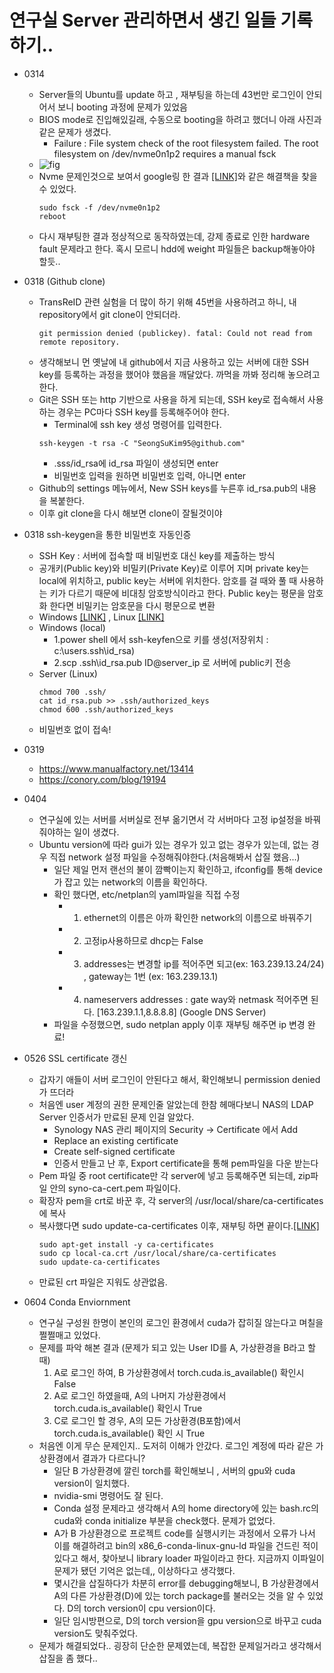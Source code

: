 
# 연구실 Server 관리하면서 생긴 일들 기록하기..

- 0314
    - Server들의 Ubuntu를 update 하고 , 재부팅을 하는데 43번만 로그인이 안되어서 보니 booting 과정에 문제가 있었음 
    - BIOS mode로 진입해있길래, 수동으로 booting을 하려고 했더니 아래 사진과 같은 문제가 생겼다.
        - Failure : File system check of the root filesystem failed. The root filesystem on /dev/nvme0n1p2 requires a manual fsck
    - ![fig](https://user-images.githubusercontent.com/62092317/158155225-207ad40c-1265-4140-88b7-f059c3bf0439.jpg)
    - Nvme 문제인것으로 보여서 google링 한 결과 [[LINK]](https://clay-atlas.com/us/blog/2020/03/19/linux-english-note-root-filesystem-manual-fsck/)와 같은 해결책을 찾을 수 있었다.
        ```console
        sudo fsck -f /dev/nvme0n1p2
        reboot
        ```
    - 다시 재부팅한 결과 정상적으로 동작하였는데, 강제 종료로 인한 hardware fault 문제라고 한다. 혹시 모르니 hdd에 weight 파일들은 backup해놓아야 할듯..

- 0318 (Github clone)
    - TransReID 관련 실험을 더 많이 하기 위해 45번을 사용하려고 하니, 내 repository에서 git clone이 안되더라.
        ```console
        git permission denied (publickey). fatal: Could not read from remote repository.
        ```
    - 생각해보니 먼 옛날에 내 github에서 지금 사용하고 있는 서버에 대한 SSH key를 등록하는 과정을 했어야 했음을 깨달았다. 까먹을 까봐 정리해 놓으려고 한다.
    - Git은 SSH 또는 http 기반으로 사용을 하게 되는데, SSH key로 접속해서 사용하는 경우는 PC마다 SSH key를 등록해주어야 한다.
        - Terminal에 ssh key 생성 명령어를 입력한다.
        ```console
        ssh-keygen -t rsa -C "SeongSuKim95@github.com"
        ```
        - .sss/id_rsa에 id_rsa 파일이 생성되면 enter
        - 비밀번호 입력을 원하면 비밀번호 입력, 아니면 enter
    - Github의 settings 메뉴에서, New SSH keys를 누른후 id_rsa.pub의 내용을 복붙한다.
    - 이후 git clone을 다시 해보면 clone이 잘될것이야

- 0318 ssh-keygen을 통한 비밀번호 자동인증
    - SSH Key : 서버에 접속할 때 비밀번호 대신 key를 제출하는 방식
    - 공개키(Public key)와 비밀키(Private Key)로 이루어 지며 private key는 local에 위치하고, public key는 서버에 위치한다. 암호를 걸 때와 풀 때 사용하는 키가 다르기 때문에 비대칭 암호방식이라고 한다. Public key는 평문을 암호화 한다면 비밀키는 암호문을 다시 평문으로 변환
    - Windows [[LINK]](https://sojinhwan0207.tistory.com/62) , Linux [[LINK]](https://jjeongil.tistory.com/1288)
    - Windows (local)
        - 1.power shell 에서 ssh-keyfen으로 키를 생성(저장위치 : c:\users\.ssh\id_rsa)
        - 2.scp .ssh\id_rsa.pub ID@server_ip 로 서버에 public키 전송
    - Server (Linux)
        ``` console
        chmod 700 .ssh/
        cat id_rsa.pub >> .ssh/authorized_keys
        chmod 600 .ssh/authorized_keys
        ```
    - 비밀번호 없이 접속!
- 0319 
    - https://www.manualfactory.net/13414
    - https://conory.com/blog/19194

- 0404
    - 연구실에 있는 서버를 서버실로 전부 옮기면서 각 서버마다 고정 ip설정을 바꿔줘야하는 일이 생겼다.
    - Ubuntu version에 따라 gui가 있는 경우가 있고 없는 경우가 있는데, 없는 경우 직접 network 설정 파일을 수정해줘야한다.(처음해봐서 삽질 했음...)
        - 일단 제일 먼저 랜선의 불이 깜빡이는지 확인하고, ifconfig를 통해 device가 잡고 있는 network의 이름을 확인하다.  
        - 확인 했다면, etc/netplan의 yaml파일을 직접 수정
            - 1. ethernet의 이름은 아까 확인한 network의 이름으로 바꿔주기
            - 2. 고정ip사용하므로 dhcp는 False
            - 3. addresses는 변경할 ip를 적어주면 되고(ex: 163.239.13.24/24) , gateway는 1번 (ex: 163.239.13.1)
            - 4. nameservers addresses : gate way와 netmask 적어주면 된다. [163.239.1.1,8.8.8.8] (Google DNS Server)
        - 파일을 수정했으면,  sudo netplan apply 이후 재부팅 해주면 ip 변경 완료!
- 0526 SSL certificate 갱신 
    - 갑자기 애들이 서버 로그인이 안된다고 해서, 확인해보니 permission denied 가 뜨더라
    - 처음엔 user 계정의 권한 문제인줄 알았는데 한참 헤매다보니 NAS의 LDAP Server 인증서가 만료된 문제 인걸 알았다.
        - Synology NAS 관리 페이지의 Security -> Certificate 에서 Add
        - Replace an existing certificate
        - Create self-signed certificate 
        - 인증서 만들고 난 후, Export certificate을 통해 pem파일을 다운 받는다
    - Pem 파일 중 root certificate만 각 server에 넣고 등록해주면 되는데, zip파일 안의 syno-ca-cert.pem 파일이다.
    - 확장자 pem을 crt로 바꾼 후, 각 server의 /usr/local/share/ca-certificates에 복사 
    - 복사했다면 sudo update-ca-certificates 이후, 재부팅 하면 끝이다.[[LINK]](https://ubuntu.com/server/docs/security-trust-store)
        ```console
        sudo apt-get install -y ca-certificates
        sudo cp local-ca.crt /usr/local/share/ca-certificates
        sudo update-ca-certificates
        ```
    - 만료된 crt 파일은 지워도 상관없음.

- 0604 Conda Enviornment
    - 연구실 구성원 한명이 본인의 로그인 환경에서 cuda가 잡히질 않는다고 며칠을 쩔쩔매고 있었다.
    - 문제를 파악 해본 결과 (문제가 되고 있는 User ID를 A, 가상환경을 B라고 할때)
        1. A로 로그인 하여, B 가상환경에서 torch.cuda.is_available() 확인시 False
        2. A로 로그인 하였을때, A의 나머지 가상환경에서 torch.cuda.is_available() 확인시 True
        3. C로 로그인 할 경우, A의 모든 가상환경(B포함)에서 torch.cuda.is_available() 확인 시 True
    - 처음엔 이게 무슨 문제인지.. 도저히 이해가 안갔다. 로그인 계정에 따라 같은 가상환경에서 결과가 다르다니?
        - 일단 B 가상환경에 깔린 torch를 확인해보니 , 서버의 gpu와 cuda version이 일치했다.
        - nvidia-smi 명령어도 잘 된다.
        - Conda 설정 문제라고 생각해서 A의 home directory에 있는 bash.rc의 cuda와 conda initialize 부분을 check했다. 문제가 없었다.
        - A가 B 가상환경으로 프로젝트 code를 실행시키는 과정에서 오류가 나서 이를 해결하려고 bin의 x86_6-conda-linux-gnu-ld 파일을 건드린 적이 있다고 해서, 찾아보니 library loader 파일이라고 한다. 지금까지 이파일이 문제가 됐던 기억은 없는데,, 이상하다고 생각했다.
        - 몇시간을 삽질하다가 차분히 error를 debugging해보니, B 가상환경에서 A의 다른 가상환경(D)에 있는 torch package를 불러오는 것을 알 수 있었다. D의 torch version이 cpu version이다.
        - 일단 임시방편으로, D의 torch version을 gpu version으로 바꾸고 cuda version도 맞춰주었다.
    - 문제가 해결되었다.. 굉장히 단순한 문제였는데, 복잡한 문제일거라고 생각해서 삽질을 좀 했다..

